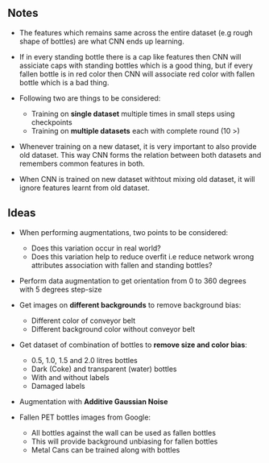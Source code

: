 ## Notes

- The features which remains same across the entire dataset (e.g rough shape of bottles) are what CNN ends up learning. 

- If in every standing bottle there is a cap like features then CNN will assiciate caps with standing bottles which is a good thing, but if every fallen bottle is in red color then CNN will associate red color with fallen bottle which is a bad thing.

- Following two are things to be considered:
    - Training on **single dataset** multiple times in small steps using checkpoints
    - Training on **multiple datasets** each with complete round (10 >)

- Whenever training on a new dataset, it is very important to also provide old dataset. This way CNN forms the relation between both datasets and remembers common features in both. 

- When CNN is trained on new dataset withtout mixing old dataset, it will ignore features learnt from old dataset.


## Ideas

- When performing augmentations, two points to be considered:
	- Does this variation occur in real world?
	- Does this variation help to reduce overfit i.e reduce network wrong attributes association with fallen and standing bottles?

- Perform data augmentation to get orientation from 0 to 360 degrees with 5 degrees step-size

- Get images on **different backgrounds** to remove background bias:
	- Different color of conveyor belt
	- Different background color without conveyor belt

- Get dataset of combination of bottles to **remove size and color bias**:
	- 0.5, 1.0, 1.5 and 2.0 litres bottles
	- Dark (Coke) and transparent (water) bottles
	- With and without labels
	- Damaged labels

- Augmentation with **Additive Gaussian Noise**

- Fallen PET bottles images from Google:
	- All bottles against the wall can be used as fallen bottles
	- This will provide background unbiasing for fallen bottles
	- Metal Cans can be trained along with bottles